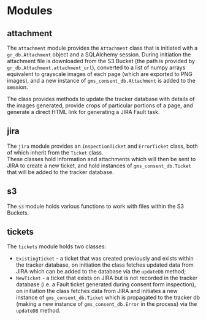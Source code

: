 # Modules

## attachment

The `attachment` module provides the `Attachment` class that is initiated with a `gr_db.Attachment` object and a SQLAlchemy session.
During initiation the attachment file is downloaded from the S3 Bucket (the path is provided by `gr_db.Attachment.attachment_url`), converted to a list of numpy arrays equivalent to grayscale images of each page (which are exported to PNG images), and a new instance of `gms_consent_db.Attachment` is added to the session.

The class provides methods to update the tracker database with details of the images generated, provide crops of particular portions of a page, and generate a direct HTML link for generating a JIRA Fault task.   

## jira

The `jira` module provides an `InspectionTicket` and `ErrorTicket` class, both of which inherit from the `Ticket` class.   
These classes hold information and attachments which will then be sent to JIRA to create a new ticket, and hold instances of `gms_consent_db.Ticket` that will be added to the tracker database.

## s3

The `s3` module holds various functions to work with files within the S3 Buckets.

## tickets

The `tickets` module holds two classes:

* `ExistingTicket` - a ticket that was created previously and exists within the tracker database, on initiation the class fetches updated data from JIRA which can be added to the database via the `updateDB` method;
* `NewTicket` - a ticket that exists on JIRA but is not recorded in the tracker database (i.e. a Fault ticket generated during consent form inspection), on initiation the class fetches data from JIRA and initiates a new instance of `gms_consent_db.Ticket` which is propagated to the tracker db (making a new instance of `gms_consent_db.Error` in the process) via the `updateDB` method.


